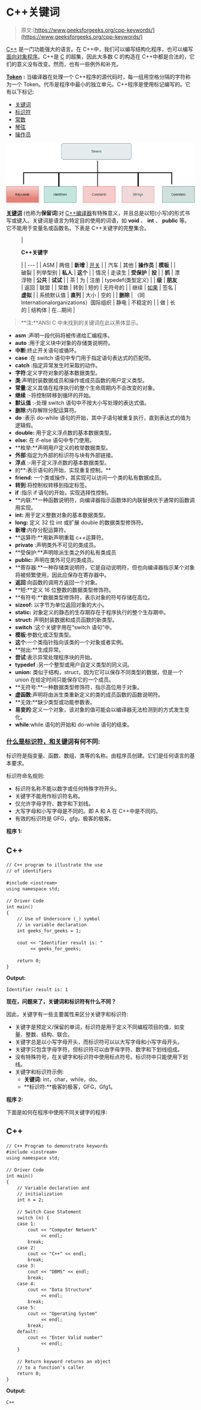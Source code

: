 # C++关键词

> 原文:[https://www.geeksforgeeks.org/cpp-keywords/](https://www.geeksforgeeks.org/cpp-keywords/)

[C++](https://www.geeksforgeeks.org/c-plus-plus/) 是一门功能强大的语言。在 C++中，我们可以编写结构化程序，也可以编写[面向对象程序](https://www.geeksforgeeks.org/oops-object-oriented-design/)。C++是 [C](https://www.geeksforgeeks.org/c-programming-language/) 的超集，因此大多数 C 的构造在 C++中都是合法的，它们的意义没有改变。然而，也有一些例外和补充。

[**Token**](https://www.geeksforgeeks.org/cc-tokens/) **:** 当编译器在处理一个 C++程序的源代码时，每一组用空格分隔的字符称为一个 Token。代币是程序中最小的独立单元。C++程序是使用标记编写的。它有以下标记:

*   [关键词](https://www.geeksforgeeks.org/variables-and-keywords-in-c/)
*   [标识符](https://www.geeksforgeeks.org/difference-between-keyword-and-identifier/)
*   [常数](https://www.geeksforgeeks.org/constants-in-c-cpp/)
*   [琴弦](https://www.geeksforgeeks.org/string-data-structure/)
*   [操作员](https://www.geeksforgeeks.org/bitwise-operators-in-c-cpp/)

[![](img/e17468c5059a41f6d4c4012bf90089ae.png)](https://media.geeksforgeeks.org/wp-content/uploads/20210507151607/token2.png)

[**关键词**](https://www.geeksforgeeks.org/variables-and-keywords-in-c/) (也称为**保留词**)对 [C++编译器](https://www.geeksforgeeks.org/compiling-with-g-plus-plus/)有特殊意义，并且总是以短(小写)的形式书写或键入。关键词是语言为特定目的使用的词语，如 **void** 、 **int** 、 **public** 等。它不能用于变量名或函数名。下表是 C++关键字的完整集合。

<figure class="table">

| 

**C++关键字**

 |
| --- |
| ASM | 两倍 | **新增** | [开关](https://www.geeksforgeeks.org/switch-statement-cc/) |
| 汽车 | 其他 | **操作员** | **模板** |
| 破裂 | 列举型别 | **私人** | **这个** |
| 情况 | 走读生 | **受保护** | **投** |
| **抓** | 漂浮物 | **公共** | **试试** |
| 茶 | 为 | 注册 | typedef(类型定义) |
| **级** | **朋友** | 返回 | 联盟 |
| 常数 | 转到 | 短的 | 无符号的 |
| 继续 | [如果](https://www.geeksforgeeks.org/check-if-given-number-is-perfect-square-in-cpp/) | 签名 | **虚拟** |
| 系统默认值 | **直列** | 大小 | 空的 |
| **删除** | （同 Internationalorganizations）国际组织 | 静电 | 不稳定的 |
| 做 | 长的 | 结构体 | 在…期间 |

</figure>

> **注:**ANSI C 中未找到的关键词在此以黑体显示。

*   **asm** :声明一段代码将被传递给汇编程序。
*   **auto** :用于定义块中对象的存储类说明符。
*   **中断**:终止开关语句或循环。
*   **case** :在 switch 语句中专门用于指定语句表达式的匹配项。
*   **catch** :指定异常发生时采取的动作。
*   **字符**:定义字符对象的基本数据类型。
*   **类**:声明封装数据成员和操作或成员函数的用户定义类型。
*   **常量**:定义其值在程序执行的整个生命周期内不会改变的对象。
*   **继续** :-将控制转移到循环的开始。
*   **默认值** :-处理 switch 语句中不按大小写处理的表达式值。
*   **删除**:内存解除分配运算符。
*   **do** :表示 do-while 语句的开始，其中子语句被重复执行，直到表达式的值为逻辑假。
*   **double:** 用于定义浮点数的基本数据类型。
*   **else:** 在 if-else 语句中专门使用。
*   **枚举:**声明用户定义的枚举数据类型。
*   **外部**:指定为外部的标识符与块有外部链接。
*   **浮点** :-用于定义浮点数的基本数据类型。
*   的**:表示语句的开始，实现重复控制。**
*   **friend:** 一个类或操作，其实现可以访问一个类的私有数据成员。
*   **转到**:将控制权转移到指定标签。
*   **if** :指示 if 语句的开始，实现选择性控制。
*   **内联:**一种函数说明符，向编译器指示函数体的内联替换优于通常的函数调用实现。
*   **int:** 用于定义整数对象的基本数据类型。
*   **long:** 定义 32 位 int 或扩展 double 的数据类型修饰符。
*   **新增**:内存分配运算符。
*   **运算符:**用新声明重载 c++运算符。
*   **private** :声明类外不可见的类成员。
*   **受保护:**声明除派生类之外的私有类成员
*   **public:** 声明在类外可见的类成员。
*   **寄存器:**一种存储类说明符，它是自动说明符，但也向编译器指示某个对象将被频繁使用，因此应保存在寄存器中。
*   **返回**:向函数的调用方返回一个对象。
*   **短:**定义 16 位整数的数据类型修饰符。
*   **有符号:**数据类型修饰符，表示对象的符号存储在高位。
*   **sizeof:** 以字节为单位返回对象的大小。
*   **static:** 对象定义的静态的生存期存在于程序执行的整个生存期中。
*   **struct:** 声明封装数据和成员函数的新类型。
*   **switch** :这个关键字用在“switch 语句”中。
*   **模板**:参数化或泛型类型。
*   **这个**:一个类指针指向该类的一个对象或者实例。
*   **抛出:**生成异常。
*   **尝试**:表示异常处理程序块的开始。
*   **typedef** :另一个整型或用户自定义类型的同义词。
*   **union:** 类似于结构，struct，因为它可以保存不同类型的数据，但是一个 union 在给定时间只能保存它的一个成员。
*   **无符号:**一种数据类型修饰符，指示高位用于对象。
*   **虚函数**:声明将由派生类重新定义的类的成员函数的函数说明符。
*   **无效:**缺少类型或功能参数表。
*   **易变的**:定义一个对象，该对象的值可能会以编译器无法检测到的方式发生变化。
*   **while**:while 语句的开始和 do-while 语句的结束。

### **<u>什么是标识符，和关键词</u>有何不同:**

标识符是指变量、函数、数组、类等的名称。由程序员创建。它们是任何语言的基本要求。

标识符命名规则:

*   标识符名称不能以数字或任何特殊字符开头。
*   关键字不能用作标识符名称。
*   仅允许字母字符、数字和下划线。
*   大写字母和小写字母是不同的。即 A 和 A 在 C++中是不同的。
*   有效的标识符是 GFG，gfg，极客的极客。

**程序 1:**

## C++

```
// C++ program to illustrate the use
// of identifiers

#include <iostream>
using namespace std;

// Driver Code
int main()
{
    // Use of Underscore (_) symbol
    // in variable declaration
    int geeks_for_geeks = 1;

    cout << "Identifier result is: "
         << geeks_for_geeks;

    return 0;
}
```

**Output:** 

```
Identifier result is: 1
```

**现在，问题来了，关键词和标识符有什么不同？**

因此，关键字有一些主要属性来区分关键字和标识符:

*   关键字是预定义/保留的单词，标识符是用于定义不同编程项目的值，如变量、整数、结构、联合。
*   关键字总是以小写字母开头，而标识符可以以大写字母和小写字母开头。
*   关键字只包含字母字符，但标识符可以由字母字符、数字和下划线组成。
*   没有特殊符号，在关键字和标识符中使用标点符号。标识符中只能使用下划线。
*   关键字和标识符示例:
    *   **关键词:** int，char，while，do。
    *   **标识符:**极客的极客，GFG，Gfg1。

**程序 2:**

下面是如何在程序中使用不同关键字的程序:

## C++

```
// C++ Program to demonstrate keywords
#include <iostream>
using namespace std;

// Driver Code
int main()
{
    // Variable declaration and
    // initialization
    int n = 2;

    // Switch Case Statement
    switch (n) {
    case 1:
        cout << "Computer Network"
             << endl;
        break;
    case 2:
        cout << "C++" << endl;
        break;
    case 3:
        cout << "DBMS" << endl;
        break;
    case 4:
        cout << "Data Structure"
             << endl;
        break;
    case 5:
        cout << "Operating System"
             << endl;
        break;
    default:
        cout << "Enter Valid number"
             << endl;
    }

    // Return keyword returns an object
    // to a function's caller
    return 0;
}
```

**Output:** 

```
C++
```
